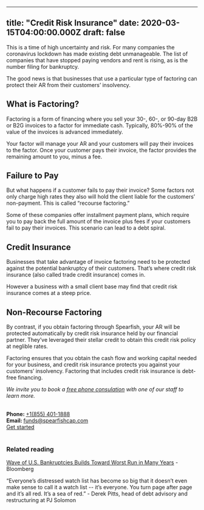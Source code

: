 
---
title: "Credit Risk Insurance"
date: 2020-03-15T04:00:00.000Z
draft: false
---

This is a time of high uncertainty and risk. For many companies the coronavirus lockdown has made existing debt unmanageable. The list of companies that have stopped paying vendors and rent is rising, as is the number filing for bankruptcy. 

The good news is that businesses that use a particular type of factoring can protect their AR from their customers’ insolvency.

## What is Factoring? 

Factoring is a form of financing where you sell your 30-, 60-, or 90-day B2B or B2G invoices to a factor for immediate cash. Typically, 80%-90% of the value of the invoices is advanced immediately. 

Your factor will manage your AR and your customers will pay their invoices to the factor. 
Once your customer pays their invoice, the factor provides the remaining amount to you, minus a fee. 

## Failure to Pay

But what happens if a customer fails to pay their invoice? Some factors not only charge high rates they also will hold the client liable for the customers’ non-payment. This is called “recourse factoring.” 

Some of these companies offer installment payment plans, which require you to pay back the full amount of the invoice plus fees if your customers fail to pay their invoices. This scenario can lead to a debt spiral. 

## Credit Insurance

Businesses that take advantage of invoice factoring need to be protected against the potential bankruptcy of their customers. That’s where credit risk insurance (also called trade credit insurance) comes in. 

However a business with a small client base may find that credit risk insurance comes at a steep price.

## Non-Recourse Factoring

By contrast, if you obtain factoring through Spearfish, your AR will be protected automatically by credit risk insurance held by our financial partner. They’ve leveraged their stellar credit to obtain this credit risk policy at neglible rates.

Factoring ensures that you obtain the cash flow and working capital needed for your business, and credit risk insurance protects you against your customers’ insolvency. Factoring that includes credit risk insurance is debt-free financing. 

<em>We invite you to book a <a href="https://calendly.com/spearfish/consultation?month=2020-06" target="blank">free phone consulation</a> with one of our staff to learn more.</em>

<br/>

<div class="call">
  <div class="call-box-top">
    <div class="call-phone"><strong>Phone: </strong> <a href="tel:855-401-1888">&#43;1(855) 401-1888</a> </div>
    <div class="call-email"><strong>Email: </strong>
      <a href="mailto:funds@spearfishcap.com">
        funds@spearfishcap.com
      </a>
    </div>
  </div>
  <div class="call-box-bottom">
    <a href="https://calendly.com/spearfish/consultation" target="blank" class="button">Get started</a>
  </div>
</div>

<br/>

### Related reading
<p></p>
<p><a href="https://www.bloomberg.com/news/articles/2020-05-07/wave-of-bankruptcies-builds-as-debt-and-virus-clobber-companies?sref=9Bl7eBfE" target="blank">Wave of U.S. Bankruptcies Builds Toward Worst Run in Many Years</a> - Bloomberg</p>
<p>“Everyone’s distressed watch list has become so big that it doesn’t even make sense to call it a watch list -- it’s everyone. You turn page after page and it’s all red. It’s a sea of red.” - Derek Pitts, head of debt advisory and restructuring at PJ Solomon</p>
